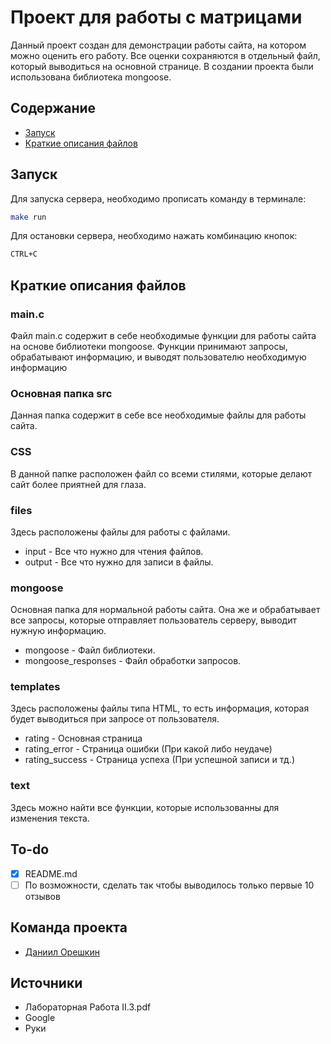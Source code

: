 # Проект для работы с матрицами
Данный проект создан для демонстрации работы сайта, на котором можно оценить его работу.
Все оценки сохраняются в отдельный файл, который выводиться на основной странице.
В создании проекта были использована библиотека mongoose.


## Содержание
- [Запуск](#запуск)
- [Краткие описания файлов](#краткие-описания-файлов)


## Запуск
Для запуска сервера, необходимо прописать команду в терминале:
```sh
make run
```

Для остановки сервера, необходимо нажать комбинацию кнопок:
```sh
CTRL+C
```

## Краткие описания файлов

### main.c
Файл main.c содержит в себе необходимые функции для работы сайта на основе библиотеки mongoose.
Функции принимают запросы, обрабатывают информацию, и выводят пользователю необходимую информацию

### Основная папка src
Данная папка содержит в себе все необходимые файлы для работы сайта.

### CSS
В данной папке расположен файл со всеми стилями, которые делают сайт более приятней для глаза.

### files
Здесь расположены файлы для работы с файлами.
- input - Все что нужно для чтения файлов.
- output - Все что нужно для записи в файлы.

### mongoose
Основная папка для нормальной работы сайта. Она же и обрабатывает все запросы, которые отправляет пользователь серверу, выводит нужную информацию.
- mongoose - Файл библиотеки.
- mongoose_responses - Файл обработки запросов.

### templates
Здесь расположены файлы типа HTML, то есть информация, которая будет выводиться при запросе от пользователя.
- rating - Основная страница
- rating_error - Страница ошибки (При какой либо неудаче)
- rating_success - Страница успеха (При успешной записи и тд.)

### text
Здесь можно найти все функции, которые использованны для изменения текста.

## To-do
- [x] README.md
- [ ] По возможности, сделать так чтобы выводилось только первые 10 отзывов

## Команда проекта
- [Даниил Орешкин](https://t.me/iko_tlgr)

## Источники
- Лабораторная Работа II.3.pdf
- Google
- Руки

